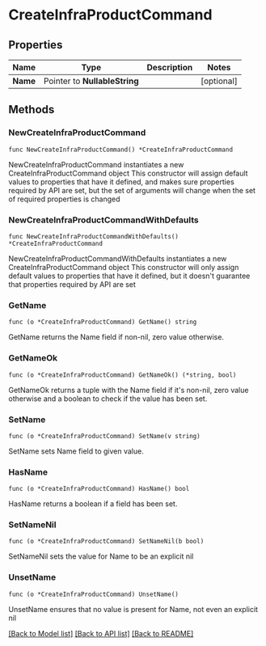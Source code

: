 # CreateInfraProductCommand

## Properties

Name | Type | Description | Notes
------------ | ------------- | ------------- | -------------
**Name** | Pointer to **NullableString** |  | [optional] 

## Methods

### NewCreateInfraProductCommand

`func NewCreateInfraProductCommand() *CreateInfraProductCommand`

NewCreateInfraProductCommand instantiates a new CreateInfraProductCommand object
This constructor will assign default values to properties that have it defined,
and makes sure properties required by API are set, but the set of arguments
will change when the set of required properties is changed

### NewCreateInfraProductCommandWithDefaults

`func NewCreateInfraProductCommandWithDefaults() *CreateInfraProductCommand`

NewCreateInfraProductCommandWithDefaults instantiates a new CreateInfraProductCommand object
This constructor will only assign default values to properties that have it defined,
but it doesn't guarantee that properties required by API are set

### GetName

`func (o *CreateInfraProductCommand) GetName() string`

GetName returns the Name field if non-nil, zero value otherwise.

### GetNameOk

`func (o *CreateInfraProductCommand) GetNameOk() (*string, bool)`

GetNameOk returns a tuple with the Name field if it's non-nil, zero value otherwise
and a boolean to check if the value has been set.

### SetName

`func (o *CreateInfraProductCommand) SetName(v string)`

SetName sets Name field to given value.

### HasName

`func (o *CreateInfraProductCommand) HasName() bool`

HasName returns a boolean if a field has been set.

### SetNameNil

`func (o *CreateInfraProductCommand) SetNameNil(b bool)`

 SetNameNil sets the value for Name to be an explicit nil

### UnsetName
`func (o *CreateInfraProductCommand) UnsetName()`

UnsetName ensures that no value is present for Name, not even an explicit nil

[[Back to Model list]](../README.md#documentation-for-models) [[Back to API list]](../README.md#documentation-for-api-endpoints) [[Back to README]](../README.md)


